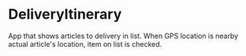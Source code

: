 # DeliveryItinerary

App that shows articles to delivery in list. When GPS location is nearby actual article's location, item on list is checked.
